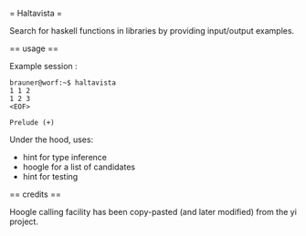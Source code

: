 = Haltavista =

Search for haskell functions in libraries by providing input/output examples.

== usage ==

Example session : 

    brauner@worf:~$ haltavista
    1 1 2
    1 2 3
    <EOF>

    Prelude (+)

Under the hood, uses:

  - hint for type inference
  - hoogle for a list of candidates
  - hint for testing

== credits ==

Hoogle calling facility has been copy-pasted (and later modified) from the yi
project.
